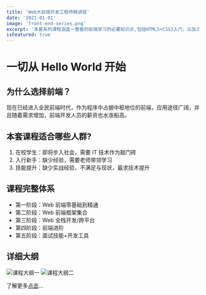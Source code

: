 ```yaml
---
title: 'Web大前端开发工程师精讲班'
date: '2021-01-01'
image: 'front-end-series.png'
excerpt: '本套系列课程涵盖一整套的前端学习的必要知识点,包括HTML5+CSS3入门，以及JS/算法/数据结构，再到常用框架Vue，React，Angular等，包括框架、工具、面试精讲..'
isFeatured: true
---
```


# **一切从 Hello World 开始**

## 为什么选择前端？

现在已经进入全民前端时代，作为程序中占据中枢地位的前端，应用途径广阔，并且随着需求增加，前端开发人员的薪资也水涨船高。

## 本套课程适合哪些人群?

1. 在校学生：即将步入社会，需要 IT 技术作为敲门砖
2. 入行新手：缺少经验，需要老师带领学习
3. 技能提升：缺少实战经验，不满足与现状，最求技术提升

## 课程完整体系

- 第一阶段：Web 前端零基础到精通
- 第二阶段：Web 前端框架集合
- 第三阶段：Web 全栈开发/跨平台
- 第四阶段：前端进阶
- 第五阶段：面试技能+开发工具

## 详细大纲

![课程大纲一](front-end-series-outline-01.png)
![课程大纲二](front-end-series-outline-02.png)

了解更多[点击](https://ke.qq.com/course/3202425)...

